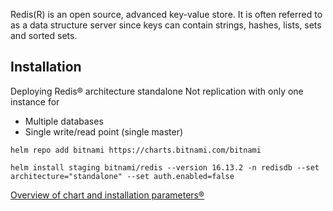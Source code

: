  Redis(R) is an open source, advanced key-value store. It is often referred to as a data structure server since keys can contain strings, hashes, lists, sets and sorted sets.
 
 ## Installation

 Deploying Redis® architecture standalone Not replication with only one instance for 
 - Multiple databases 
 - Single write/read point (single master)

 ```
 helm repo add bitnami https://charts.bitnami.com/bitnami

 helm install staging bitnami/redis --version 16.13.2 -n redisdb --set architecture="standalone" --set auth.enabled=false

 ```

[Overview of chart and installation parameters&reg;](https://github.com/bitnami/charts/blob/main/bitnami/redis/README.md)
